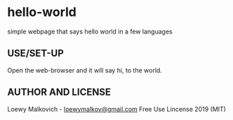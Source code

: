 # hello-world

simple webpage that says hello world in a few languages

## USE/SET-UP

Open the web-browser and it will say hi, to the world. 

## AUTHOR AND LICENSE

Loewy Malkovich - loewymalkov@gmail.com
Free Use Lincense 2019 (MIT)
